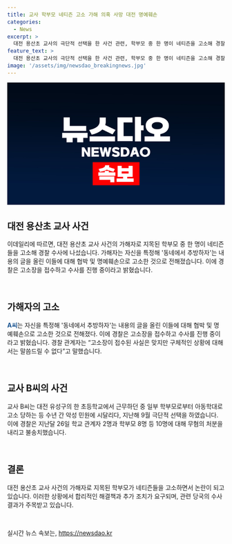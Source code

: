 ```yaml
---
title: 교사 학부모 네티즌 고소 가해 의혹 사망 대전 명예훼손
categories:
  - News
excerpt: >
  대전 용산초 교사의 극단적 선택을 한 사건 관련, 학부모 중 한 명이 네티즌을 고소해 경찰 수사에 나섰다. 가해자는 SNS에 자신을 특정해 ‘추방하자’는 내용의 글을 올려 혐의로 고소된 것으로 확인됐으며, 경찰은 수사를 진행 중이다. 이 사건은 대전 교사의 극단적 선택과 관련된 악성 민원에 대한 경찰 수사가 확산되고 있는 가운데 논란이 확대되고 있다.
feature_text: >
  대전 용산초 교사의 극단적 선택을 한 사건 관련, 학부모 중 한 명이 네티즌을 고소해 경찰 수사에 나섰다. 가해자는 SNS에 자신을 특정해 ‘추방하자’는 내용의 글을 올려 혐의로 고소된 것으로 확인됐으며, 경찰은 수사를 진행 중이다. 이 사건은 대전 교사의 극단적 선택과 관련된 악성 민원에 대한 경찰 수사가 확산되고 있는 가운데 논란이 확대되고 있다.
image: '/assets/img/newsdao_breakingnews.jpg'
---
```


<p><img src="/assets/img/newsdao_breakingnews.jpg" alt="pcversion 속보" /></p>

<h2 data-ke-size="size26">대전 용산초 교사 사건</h2>

<p>이데일리에 따르면, 대전 용산초 교사 사건의 가해자로 지목된 학부모 중 한 명이 네티즌들을 고소해 경찰 수사에 나섰습니다. 가해자는 자신을 특정해 '동네에서 추방하자'는 내용의 글을 올린 이들에 대해 협박 및 명예훼손으로 고소한 것으로 전해졌습니다. 이에 경찰은 고소장을 접수하고 수사를 진행 중이라고 밝혔습니다.</p>

<p data-ke-size="size16">&nbsp;</p>

<h2 data-ke-size="size24">가해자의 고소</h2>

<p><b><span style="color: #1a5490;">A씨</span></b>는 자신을 특정해 '동네에서 추방하자'는 내용의 글을 올린 이들에 대해 협박 및 명예훼손으로 고소한 것으로 전해졌다. 이에 경찰은 고소장을 접수하고 수사를 진행 중이라고 밝혔습니다. 경찰 관계자는 “고소장이 접수된 사실은 맞지만 구체적인 상황에 대해서는 말씀드릴 수 없다”고 말했습니다.</p>

<p data-ke-size="size16">&nbsp;</p>

<h2 data-ke-size="size24">교사 B씨의 사건</h2>

<p>교사 B씨는 대전 유성구의 한 초등학교에서 근무하던 중 일부 학부모로부터 아동학대로 고소 당하는 등 수년 간 악성 민원에 시달리다, 지난해 9월 극단적 선택을 하였습니다. 이에 경찰은 지난달 26일 학교 관계자 2명과 학부모 8명 등 10명에 대해 무혐의 처분을 내리고 불송치했습니다.</p>

<p data-ke-size="size16">&nbsp;</p>

<h2 data-ke-size="size24">결론</h2>

<p>대전 용산초 교사 사건의 가해자로 지목된 학부모가 네티즌들을 고소하면서 논란이 되고 있습니다. 이러한 상황에서 합리적인 해결책과 추가 조치가 요구되며, 관련 당국의 수사 결과가 주목받고 있습니다. </p>

<p data-ke-size="size16">&nbsp;</p>
실시간 뉴스 속보는, <a href="https://newsdao.kr" rel="dofollow">https://newsdao.kr</a>



